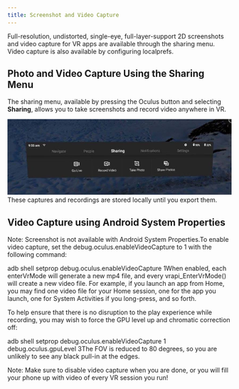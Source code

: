 ```yaml
---
title: Screenshot and Video Capture
---
```

Full-resolution, undistorted, single-eye, full-layer-support 2D screenshots and video capture for VR apps are available through the sharing menu. Video capture is also available by configuring localprefs. 

## Photo and Video Capture Using the Sharing Menu

The sharing menu, available by pressing the Oculus button and selecting **Sharing**, allows you to take screenshots and record video anywhere in VR.

![](/images/documentation-mobilesdk-latest-concepts-mobile-testing-capture-0.jpg)  
These captures and recordings are stored locally until you export them. 

## Video Capture using Android System Properties

Note: Screenshot is not available with Android System Properties.To enable video capture, set the debug.oculus.enableVideoCapture to 1 with the following command: 

adb shell setprop debug.oculus.enableVideoCapture 1When enabled, each enterVrMode will generate a new mp4 file, and every vrapi\_EnterVrMode() will create a new video file. For example, if you launch an app from Home, you may find one video file for your Home session, one for the app you launch, one for System Activities if you long-press, and so forth.

To help ensure that there is no disruption to the play experience while recording, you may wish to force the GPU level up and chromatic correction off:

adb shell setprop debug.oculus.enableVideoCapture 1 debug.oculus.gpuLevel 3The FOV is reduced to 80 degrees, so you are unlikely to see any black pull-in at the edges.

Note: Make sure to disable video capture when you are done, or you will fill your phone up with video of every VR session you run!